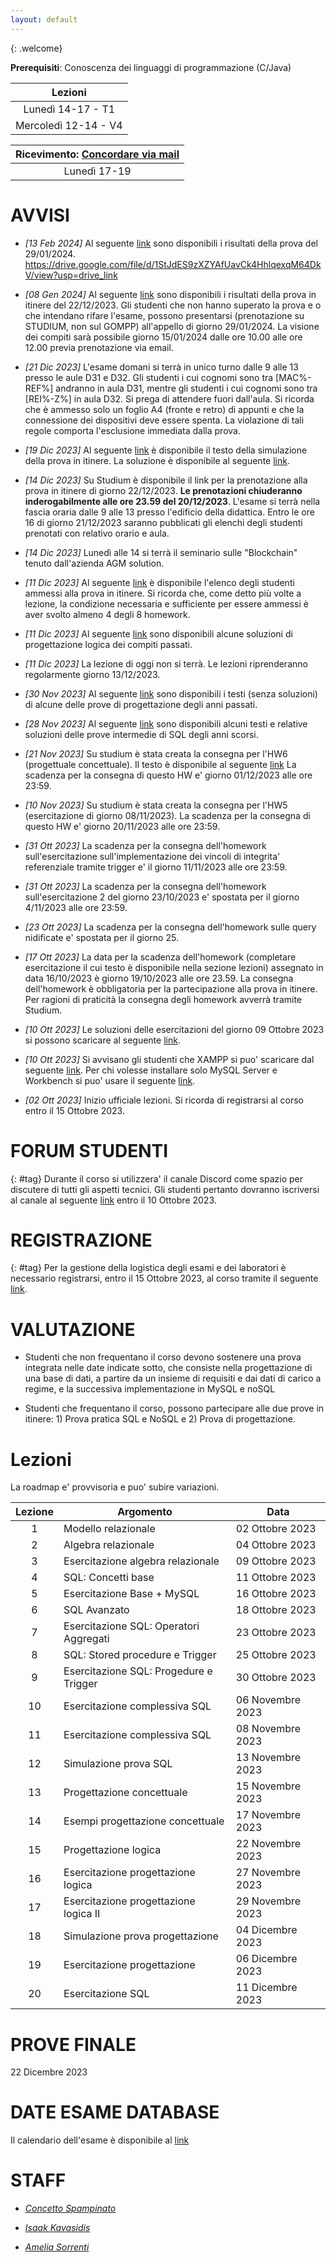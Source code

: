 ```yaml
---
layout: default
---
```

{: .welcome} 


**Prerequisiti**: Conoscenza dei linguaggi di programmazione (C/Java)  

| **Lezioni**     |
| :----------:    |
| Lunedì 14-17  - T1 | 
| Mercoledì 12-14 - V4  | 



| **Ricevimento**: [Concordare via mail](#staff)      |
| :----------:   |
| Lunedì 17-19  | 



# AVVISI

- *[13 Feb 2024]* Al seguente [link](https://drive.google.com/file/d/1StJdES9zXZYAfUavCk4HhlqexqM64DkV/view?usp=sharing) sono disponibili i risultati della prova del 29/01/2024. 
https://drive.google.com/file/d/1StJdES9zXZYAfUavCk4HhlqexqM64DkV/view?usp=drive_link

- *[08 Gen 2024]* Al seguente [link](https://drive.google.com/file/d/14XDf1dFMzfGNVS6B2uxRpRVSjs1drqkP/view?usp=sharing) sono disponibili i risultati della prova in itinere del 22/12/2023. Gli studenti che non hanno superato la prova e o che intendano rifare l'esame, possono presentarsi (prenotazione su STUDIUM, non sul GOMPP) all'appello di giorno 29/01/2024. La visione dei compiti sarà possibile giorno 15/01/2024 dalle ore 10.00 alle ore 12.00 previa prenotazione via email.
- *[21 Dic 2023]* L'esame domani si terrà in unico turno dalle 9 alle 13 presso le aule D31 e D32.  Gli studenti i cui cognomi sono tra [MAC%-REF%] andranno in aula D31, mentre gli studenti i cui cognomi sono tra [REI%-Z%] in aula D32. Si prega di attendere fuori dall'aula. Si ricorda che è ammesso solo un foglio A4 (fronte e retro) di appunti e che la connessione dei dispositivi deve essere spenta. La violazione di tali regole comporta l'esclusione immediata dalla prova.
- *[19 Dic 2023]* Al seguente [link](https://drive.google.com/file/d/1PuiKn2b6IRGKK8T7URO1-Yb5wtyxje2d/view?usp=drive_link) è disponibile il testo della simulazione della prova in itinere. La soluzione è disponibile al seguente [link](https://drive.google.com/file/d/1ama2kyBFYHLhxlq0atALJ2DExQFSHYKg/view?usp=sharing).
- *[14 Dic 2023]* Su Studium è disponibile il link per la prenotazione alla prova in itinere di giorno 22/12/2023. **Le prenotazioni chiuderanno inderogabilmente alle ore 23.59 del 20/12/2023**.  L'esame si terrà nella fascia oraria dalle 9 alle 13 presso l'edificio della didattica. Entro le ore 16 di giorno 21/12/2023 saranno pubblicati gli elenchi degli studenti prenotati con relativo orario e aula.
- *[14 Dic 2023]*  Lunedì alle 14 si terrà il seminario sulle "Blockchain" tenuto dall'azienda AGM solution. 
- *[11 Dic 2023]* Al seguente [link](https://drive.google.com/file/d/1XB-9rAfjfNJBU3R8tG5M7LjP4MUoHx5L/view?usp=sharing) è disponibile l'elenco degli studenti ammessi alla prova in itinere. Si ricorda che, come detto più volte a lezione, la condizione necessaria e sufficiente per essere ammessi è aver svolto almeno 4 degli 8 homework.
- *[11 Dic 2023]* Al seguente [link](https://drive.google.com/drive/folders/1arDOIwwk9kbYYq2LnrAhxb2ro3ECiIdn?usp=sharing) sono disponibili alcune soluzioni di progettazione logica dei compiti passati. 
- *[11 Dic 2023]* La lezione di oggi non si terrà. Le lezioni riprenderanno regolarmente giorno 13/12/2023.
- *[30 Nov 2023]* Al seguente [link](https://drive.google.com/file/d/1NsUD0S-Za3rHmdlJ6wj-eYclzNrcMTDU/view?usp=sharing) sono disponibili i testi (senza soluzioni) di alcune delle prove di progettazione degli anni passati. 
- *[28 Nov 2023]* Al seguente [link](https://drive.google.com/file/d/1SKFW3eZT4eWaFEGpLWVNa1bgKL_qHsxg/view?usp=sharing) sono disponibili alcuni testi e relative soluzioni delle prove intermedie di SQL degli anni scorsi. 
- *[21 Nov 2023]* Su studium è stata creata la consegna per l'HW6 (progettuale concettuale). Il testo è disponibile al seguente [link](https://drive.google.com/file/d/1Zqa9cG7AU2IWQW-qrpkerJSD9imdf0Y9/view) La scadenza per la consegna di questo HW e' giorno 01/12/2023 alle ore 23:59.
- *[10 Nov 2023]* Su studium è stata creata la consegna per l'HW5 (esercitazione di giorno 08/11/2023). La scadenza per la consegna di questo HW e' giorno 20/11/2023 alle ore 23:59.
- *[31 Ott 2023]* La scadenza per la consegna dell'homework sull'esercitazione sull'implementazione dei vincoli di integrita' referenziale tramite trigger e' il giorno 11/11/2023 alle ore 23:59.
- *[31 Ott 2023]* La scadenza per la consegna dell'homework sull'esercitazione 2 del giorno 23/10/2023  e' spostata per il giorno 4/11/2023 alle ore 23:59.
- *[23 Ott 2023]* La scadenza per la consegna dell'homework sulle query nidificate e' spostata per il giorno 25.
- *[17 Ott 2023]* La data per la scadenza dell'homework (completare esercitazione il cui testo è disponibile nella sezione lezioni) assegnato in data 16/10/2023 è giorno 19/10/2023 alle ore 23.59. La consegna dell'homework è obbligatoria per la partecipazione alla prova in itinere. Per ragioni di praticità la consegna degli homework avverrà tramite Studium. 
- *[10 Ott 2023]* Le soluzioni delle esercitazioni del giorno 09 Ottobre 2023 si possono scaricare al seguente [link](https://drive.google.com/file/d/1QGiB_iPOpS9dAH7UdFzTralQlSKM2m97/view?usp=sharing).
- *[10 Ott 2023]* Si avvisano gli studenti che XAMPP si puo' scaricare dal seguente [link](https://sourceforge.net/projects/xampp/files/XAMPP%20Windows/8.2.4/xampp-windows-x64-8.2.4-0-VS16-installer.exe/download
). Per chi volesse installare solo MySQL Server e Workbench si puo' usare il seguente [link](https://dev.mysql.com/downloads/mysql/).
- *[02 Ott 2023]* Inizio ufficiale lezioni. Si ricorda di registrarsi al corso entro il 15 Ottobre 2023.



# FORUM STUDENTI
{: #tag}
Durante il corso si utilizzera' il canale Discord come spazio per discutere di tutti gli aspetti tecnici. Gli studenti pertanto dovranno iscriversi al canale al seguente [link](https://discord.gg/fGSCvYHpfv) entro il 10 Ottobre 2023.

# REGISTRAZIONE
{: #tag}
Per la gestione della logistica degli esami e dei laboratori è necessario registrarsi, entro il 15 Ottobre 2023, al corso tramite il seguente  [link](https://forms.gle/fchUuCLj5oRhawYk7).

# VALUTAZIONE

- Studenti che non frequentano il corso devono sostenere una prova integrata nelle date indicate sotto, che consiste nella progettazione di una base di dati, a partire da un insieme di requisiti e dai dati di carico a regime, e la successiva implementazione in MySQL e noSQL

- Studenti che frequentano il corso, possono partecipare alle due prove in itinere: 1) Prova pratica SQL e NoSQL e 2) Prova di progettazione.


# Lezioni 
La roadmap e' provvisoria e puo' subire variazioni.

| Lezione    | Argomento          | Data    |
| :-------:| ------------------ | ---------------|
| 1     | Modello relazionale         | 02 Ottobre 2023  |
| 2     | Algebra relazionale   | 04 Ottobre 2023   |
| 3     | Esercitazione algebra relazionale         | 09 Ottobre 2023  |
| 4     | SQL: Concetti base   | 11 Ottobre 2023   |
| 5     | Esercitazione Base + MySQL         | 16 Ottobre 2023  |
| 6     | SQL Avanzato| 18 Ottobre 2023   |
| 7     | Esercitazione SQL: Operatori Aggregati   | 23 Ottobre 2023   |
| 8     | SQL: Stored procedure e Trigger     | 25 Ottobre 2023  |
| 9     | Esercitazione SQL: Progedure e Trigger        | 30 Ottobre 2023  |
| 10     | Esercitazione complessiva SQL   | 06 Novembre 2023   |
| 11     | Esercitazione complessiva SQL        | 08 Novembre 2023  |
| 12     | Simulazione prova SQL        | 13 Novembre 2023  |
| 13     | Progettazione concettuale       | 15 Novembre 2023  |
| 14     | Esempi progettazione concettuale      | 17 Novembre 2023  |
| 15     | Progettazione logica   | 22 Novembre 2023   |
| 16     | Esercitazione progettazione logica        | 27 Novembre 2023  |
| 17     | Esercitazione progettazione logica II   | 29 Novembre 2023   |
| 18     | Simulazione prova progettazione | 04 Dicembre 2023   |
| 19     | Esercitazione progettazione | 06 Dicembre 2023  |
| 20     | Esercitazione SQL    | 11 Dicembre 2023  | 


# PROVE FINALE 
22 Dicembre 2023   

# DATE ESAME DATABASE
Il calendario dell'esame è disponibile al [link](https://www.dieei.unict.it/sites/default/files/files/CalendarioEsami_L8INF_2022-2023_delibera.pdf)


# STAFF

- *[Concetto Spampinato](mailto:cspampin@dieei.unict.it)*

- *[Isaak Kavasidis](mailto:kavasidis@dieei.unict.it)*

- *[Amelia Sorrenti](mailto:amelia.sorrenti@phd.unict.it)*


[404]: /web-programming-course/fallback
